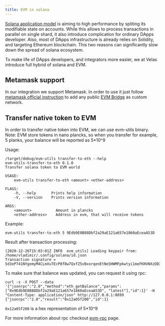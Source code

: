 ```yaml
---
title: EVM in solana
---
```


[Solana application model](apps/rent.md) is aiming to high performance by spliting its modifiable state on accounts.
While this allows to process transactions in parallel on single shard, it also introduce complication for ordinary DApps developer.
Also, most of DApps infrastructure is already relies on Solidity, and targeting Ethereum blockchain.
This two reasons can significantly slow down the spread of solana ecosystem.

To make life of DApps developers, and integrators more easier, we at Velas introduce full hybrid of solana and EVM.

## Metamask support

In our integration we support Metamask. In order to use it just follow [metamask official instruction](https://metamask.zendesk.com/hc/en-us/articles/360043227612-How-to-add-a-custom-Network-RPC-and-or-Block-Explorer) to add any public [EVM Bridge](evm/bridge.md) as custom network.


## Transfer native token to EVM
In order to transfer native token into EVM, we can use evm-utils binary.
Note: EVM store tokens in nano plancks, so when you transfer for example, 5 planks, your balance will be reported as 5*10^9

Usage:
```
/target/debug/evm-utils transfer-to-eth --help
evm-utils-transfer-to-eth 0.1.0
Transfer solana token to EVM world

USAGE:
    evm-utils transfer-to-eth <amount> <ether-address>

FLAGS:
    -h, --help       Prints help information
    -V, --version    Prints version information

ARGS:
    <amount>           Amount in plancks
    <ether-address>    Address in evm, that will receive tokens

```

Example:
```
evm-utils transfer-to-eth 5 9Edb9E0B88Dbf2a29aE121a657e1860aEceaA53D
```
Result after transaction processing:
```
[2020-12-26T15:03:01Z INFO  evm_utils] Loading keypair from: /home/vladimir/.config/solana/id.json
Transaction signature = 5d3eP741NYgemyM4CLmXuTEcP8f8w7QxfZ5vBxorqenEtNeSHWMFpkwtyi1meFKHVNXzDD3NbvFCExjZH79gEMKk
```


To make sure that balance was updated, you can request it using rpc:
```
curl -s -X POST --data '{"jsonrpc":"2.0","method":"eth_getBalance","params":["0x9Edb9E0B88Dbf2a29aE121a657e1860aEceaA53D", "latest"],"id":1}' -H "Content-Type: application/json" http://127.0.0.1:8899                
{"jsonrpc":"2.0","result":"0x12a05f200","id":1}
```
`0x12a05f200` is a hex representation of 5*10^9

For more information about rpc checkout [evm-rpc](evm/rpc.md) page.


